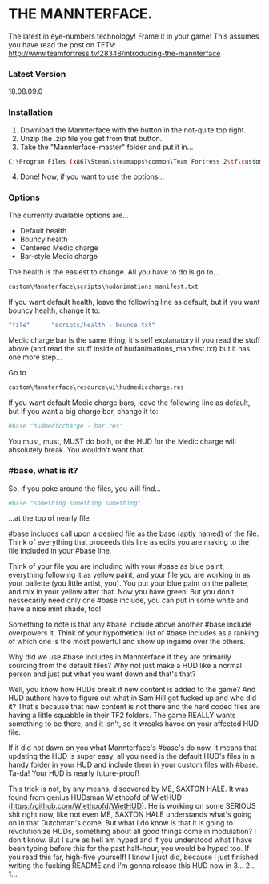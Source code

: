# THE MANNTERFACE.

The latest in eye-numbers technology! Frame it in your game!
This assumes you have read the post on TFTV: http://www.teamfortress.tv/28348/introducing-the-mannterface

### Latest Version
18.08.09.0

### Installation

1. Download the Mannterface with the button in the not-quite top right.
2. Unzip the .zip file you get from that button.
3. Take the "Mannterface-master" folder and put it in...
```sh
C:\Program Files (x86)\Steam\steamapps\common\Team Fortress 2\tf\custom
```
4. Done! Now, if you want to use the options...

### Options

The currently available options are...

* Default health
* Bouncy health
* Centered Medic charge
* Bar-style Medic charge

The health is the easiest to change. All you have to do is go to...
```sh
custom\Mannterface\scripts\hudanimations_manifest.txt
```
If you want default health, leave the following line as default, but if you want bouncy health, change it to:
```sh
"file"      "scripts/health - bounce.txt"
````

Medic charge bar is the same thing, it's self explanatory if you read the stuff above (and read the stuff inside of hudanimations_manifest.txt) but it has one more step...

Go to
```sh
custom\Mannterface\resource\ui\hudmediccharge.res
```
If you want default Medic charge bars, leave the following line as default, but if you want a big charge bar, change it to:
```sh
#base "hudmediccharge - bar.res"
````
You must, must, MUST do both, or the HUD for the Medic charge will absolutely break. You wouldn't want that.

### #base, what is it?

So, if you poke around the files, you will find...
```sh
#base "something something something"
```
...at the top of nearly file.

#base includes call upon a desired file as the base (aptly named) of the file. Think of everything that proceeds this line as edits you are making to the file included in your #base line. 

Think of your file you are including with your #base as blue paint, everything following it as yellow paint, and your file you are working in as your pallette (you little artist, you). You put your blue paint on the pallete, and mix in your yellow after that. Now you have green! But you don't nessecarily need only one #base include, you can put in some white and have a nice mint shade, too!

Something to note is that any #base include above another #base include overpowers it. Think of your hypothetical list of #base includes as a ranking of which one is the most powerful and show up ingame over the others.


Why did we use #base includes in Mannterface if they are primarily sourcing from the default files? Why not just make a HUD like a normal person and just put what you want down and that's that?

Well, you know how HUDs break if new content is added to the game? And HUD authors have to figure out what in Sam Hill got fucked up and who did it? That's because that new content is not there and the hard coded files are having a little squabble in their TF2 folders. The game REALLY wants something to be there, and it isn't, so it wreaks havoc on your affected HUD file.

If it did not dawn on you what Mannterface's #base's do now, it means that updating the HUD is super easy, all you need is the default HUD's files in a handy folder in your HUD and include them in your custom files with #base. Ta-da! Your HUD is nearly future-proof!

This trick is not, by any means, discovered by ME, SAXTON HALE. It was found from genius HUDsman Wiethoofd of WietHUD (https://github.com/Wiethoofd/WietHUD). He is working on some SERIOUS shit right now, like not even ME, SAXTON HALE understands what's going on in that Dutchman's dome. But what I do know is that it is going to revolutionize HUDs, something about all good things come in modulation? I don't know. But I sure as hell am hyped and if you understood what I have been typing before this for the past half-hour, you would be hyped too. If you read this far, high-five yourself! I know I just did, because I just finished writing the fucking README and I'm gonna release this HUD now in 3... 2... 1...
